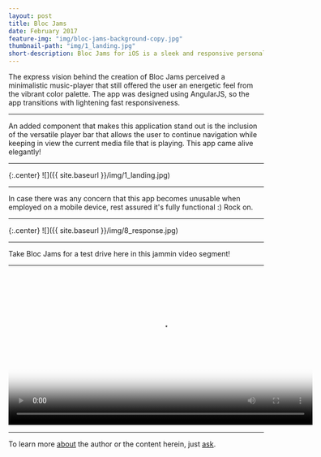 ```yaml
---
layout: post
title: Bloc Jams
date: February 2017
feature-img: "img/bloc-jams-background-copy.jpg"
thumbnail-path: "img/1_landing.jpg"
short-description: Bloc Jams for iOS is a sleek and responsive personal music player.
---
```


The express vision behind the creation of Bloc Jams perceived a minimalistic music-player that still offered the user an energetic feel from the vibrant color palette.  The app was designed using AngularJS, so the app transitions with lightening fast responsiveness.

---

An added component that makes this application stand out is the inclusion of the versatile player bar that allows the user to continue navigation while keeping in view the current media file that is playing.  This app came alive elegantly!

---

{:.center}
![]({{ site.baseurl }}/img/1_landing.jpg)

---

In case there was any concern that this app becomes unusable when employed on a mobile device, rest assured it's fully functional :) Rock on.

---

{:.center}
![]({{ site.baseurl }}/img/8_response.jpg)

---

Take Bloc Jams for a test drive here in this jammin video segment!

---

<div class="tcent">
  <video width="600" height="auto" controls autobuffer src="https://s3.us-east-2.amazonaws.com/brandon-personal/bloc-jams-video.mp4" type="video/mp4" poster="/img/1_landing.jpg" class="picshad">
    Your browser does not support HTML5 video.
  </video>
</div>

---
To learn more [about](/about) the author or the content herein, just [ask](/contact/).
